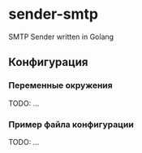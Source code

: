 # sender-smtp
SMTP Sender written in Golang

## Конфигурация

### Переменные окружения

TODO: ...

### Пример файла конфигурации

TODO: ...
